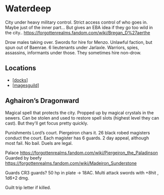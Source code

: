 # Waterdeep
City under heavy military control. Strict access control of who goes in.
Maybe just of the inner part...
But gives an EBA idea if they go too wild in the city..
https://forgottenrealms.fandom.com/wiki/Bregan_D%27aerthe

Drow males taking over. Swords for hire for Menzo. Unlawful faction, but spun out of Baenrae.
6 lieutenants under Jarlaxle. Warriors, spies, assassins, informants under those.
They sometimes hire non-drow.

## Locations
- [[docks]]
- [[magesguild]]

## Aghairon’s Dragonward
Magical spell that protects the city.
Propped up by magical crystals in the sewers. Can be stolen and used to restore spell slots (highest level they can cast). But they'll get focus pretty quickly.


Punishments
Lord’s court. Piergeiron chars it.  26 black robed magisters conduct the court. Each magister has 6 guards. 2 day appeal, although most fail. No bail. Duels are legal.



Palace
https://forgottenrealms.fandom.com/wiki/Piergeiron_the_Paladinson
Guarded by beefy https://forgottenrealms.fandom.com/wiki/Madeiron_Sunderstone



Guards
CR3 guards? 50 hp in plate -> 18AC.
Multi attack swords with +8hit , 1d6+2 dmg.

Guilt trip letter if killed.

[//begin]: # "Autogenerated link references for markdown compatibility"
[docks]: docks "Waterdeep Docks"
[magesguild]: magesguild "Mages Guild"
[//end]: # "Autogenerated link references"
